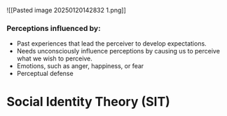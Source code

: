 ![[Pasted image 20250120142832 1.png]]
### Perceptions influenced by:  
- Past experiences that lead the perceiver to develop expectations.  
- Needs unconsciously influence perceptions by causing us to perceive what we wish to perceive.  
- Emotions, such as anger, happiness, or fear  
- Perceptual defense

# Social Identity Theory (SIT)

